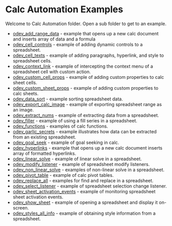 # Calc Automation Examples

Welcome to Calc Automation folder. Open a sub folder to get to an example.

- [odev_add_range_data](./odev_add_range_data/) - example that opens up a new calc document and inserts array of data and a formula
- [odev_cell_controls](./odev_cell_controls/) - example of adding dynamic controls to a spreadsheet.
- [odev_cell_texts](./odev_cell_texts/) - example of adding paragraphs, hyperlink, and style to spreadsheet cells.
- [odev_context_link](./odev_context_link/) - example of intercepting the context menu of a spreadsheet cell with custom action.
- [odev_custom_cell_props](./odev_custom_cell_props/) - example of adding custom properties to calc sheet cells.
- [odev_custom_sheet_props](./odev_custom_sheet_props/) - example of adding custom properties to calc sheets.
- [odev_data_sort](./odev_data_sort/) - example sorting spreadsheet data.
- [odev_export_calc_image](./odev_export_calc_image/) - example of exporting spreadsheet range as an image.
- [odev_extract_nums](./odev_extract_nums/) - example of extracting data from a spreadsheet.
- [odev_filler](./odev_filler/) - example of using a fill series in a spreadsheet.
- [odev_functions](./odev_functions/) - examples of calc functions.
- [odev_garlic_secrets](./odev_garlic_secrets/) - example illustrates how data can be extracted from an existing spreadsheet.
- [odev_goal_seek](./odev_goal_seek/) - example of goal seeking in calc.
- [odev_hyperlinks](./odev_hyperlinks/) - example that opens up a new calc document inserts array of formatted hyperlinks.
- [odev_linear_solve](./odev_linear_solve/) - example of linear solve in a spreadsheet.
- [odev_modify_listener](./odev_modify_listener/) - example of spreadsheet modify listeners.
- [odev_non_linear_solve](./odev_non_linear_solve/) - examples of non-linear solve in a spreadsheet.
- [odev_pivot_table](./odev_pivot_table/) - example of calc pivot tables.
- [odev_replace_all](./odev_replace_all/) - examples for find and replace in a spreadsheet.
- [odev_select_listener](./odev_select_listener/) - example of spreadsheet selection change listener.
- [odev_sheet_activation_events](./odev_sheet_activation_event/) - example of monitoring spreadsheet sheet activation events.
- [odev_show_sheet](./odev_show_sheet/) - example of opening a spreadsheet and display it on-screen.
- [odev_styles_all_info](./odev_styles_all_info/) - example of obtaining style information from a spreadsheet.
